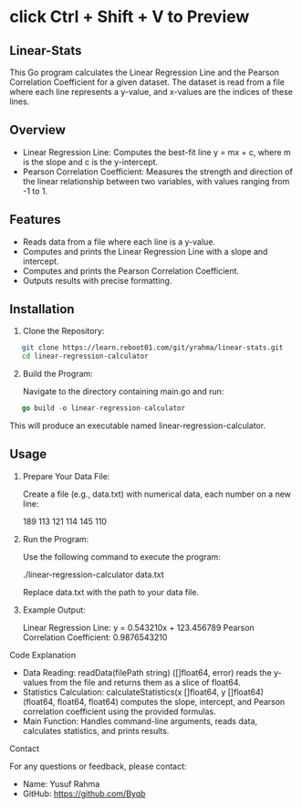 # click Ctrl + Shift + V to Preview
## Linear-Stats

This Go program calculates the Linear Regression Line and the Pearson Correlation Coefficient for a given dataset. The dataset is read from a file where each line represents a y-value, and x-values are the indices of these lines.

## Overview

- Linear Regression Line: Computes the best-fit line y = mx + c, where m is the slope and c is the y-intercept.
- Pearson Correlation Coefficient: Measures the strength and direction of the linear relationship between two variables, with values ranging from -1 to 1.

## Features

- Reads data from a file where each line is a y-value.
- Computes and prints the Linear Regression Line with a slope and intercept.
- Computes and prints the Pearson Correlation Coefficient.
- Outputs results with precise formatting.


## Installation

1. Clone the Repository:

``` bash
   git clone https://learn.reboot01.com/git/yrahma/linear-stats.git
   cd linear-regression-calculator 
```

2. Build the Program:

   Navigate to the directory containing main.go and run:
``` go
   go build -o linear-regression-calculator
```
   This will produce an executable named linear-regression-calculator.

## Usage

1. Prepare Your Data File:

   Create a file (e.g., data.txt) with numerical data, each number on a new line:

   189
   113
   121
   114
   145
   110

2. Run the Program:

   Use the following command to execute the program:

   ./linear-regression-calculator data.txt

   Replace data.txt with the path to your data file.

3. Example Output:

   Linear Regression Line: y = 0.543210x + 123.456789
   Pearson Correlation Coefficient: 0.9876543210

Code Explanation

- Data Reading: readData(filePath string) ([]float64, error) reads the y-values from the file and returns them as a slice of float64.
- Statistics Calculation: calculateStatistics(x []float64, y []float64) (float64, float64, float64) computes the slope, intercept, and Pearson correlation coefficient using the provided formulas.
- Main Function: Handles command-line arguments, reads data, calculates statistics, and prints results.



Contact

For any questions or feedback, please contact:

- Name:  Yusuf Rahma
- GitHub: https://github.com/Byqb
